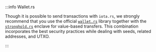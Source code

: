 :::info Wallet.rs

Though it is possible to send transactions with `iota.rs`, we strongly recommend that you use the official
[`wallet.rs`](/wallet.rs/welcome) library together with the
[`stronghold.rs`](https://wiki.iota.org/stronghold.rs/welcome) enclave for value-based transfers. This combination
incorporates the best security practices while dealing with seeds, related addresses, and UTXO.

:::
